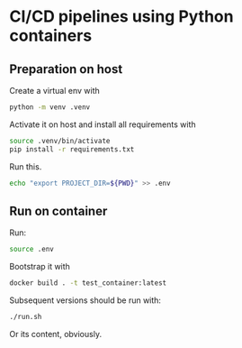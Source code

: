 # CI/CD pipelines using Python containers
 
## Preparation on host

Create a virtual env with
```bash
python -m venv .venv
```
Activate it on host and install all requirements with
```bash
source .venv/bin/activate
pip install -r requirements.txt
```

Run this.

```bash
echo "export PROJECT_DIR=${PWD}" >> .env
```

## Run on container

Run:

```bash
source .env
```
Bootstrap it with
```bash
docker build . -t test_container:latest
```
Subsequent versions should be run with:
```bash
./run.sh
```

Or its content, obviously.
